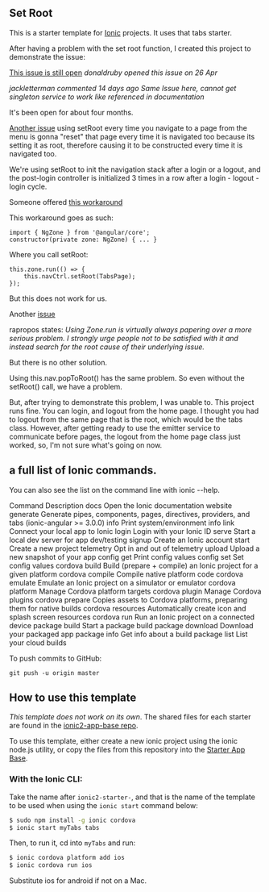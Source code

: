 ## Set Root

This is a starter template for [Ionic](http://ionicframework.com/docs/) projects.
It uses that tabs starter.

After having a problem with the set root function, I created this project to demonstrate the issue:

[This issue is still open](https://github.com/ionic-team/ionic-app-scripts/issues/919)
*donaldruby opened this issue on 26 Apr*

*jackletterman commented 14 days ago
Same Issue here, cannot get singleton service to work like referenced in documentation*

It's been open for about four months.

[Another issue](https://github.com/ionic-team/ionic/issues/5960)
using setRoot every time you navigate to a page from the menu is gonna "reset" that page every time it is navigated too because its setting it as root, therefore causing it to be constructed every time it is navigated too.

We're using setRoot to init the navigation stack after a login or a logout, and the post-login controller is initialized 3 times in a row after a login - logout - login cycle.

Someone offered [this workaround](https://forum.ionicframework.com/t/after-setroot-tabspage-the-default-tab-page-appears-twice/71770/10)

This workaround goes as such:
```
import { NgZone } from '@angular/core';
constructor(private zone: NgZone) { ... }
```
Where you call setRoot:
```
this.zone.run(() => {
    this.navCtrl.setRoot(TabsPage);
});
```

But this does not work for us.

Another [issue](https://github.com/ionic-team/ionic/issues/9401)

rapropos states: *Using Zone.run is virtually always papering over a more serious problem. I strongly urge people not to be satisfied with it and instead search for the root cause of their underlying issue.*

But there is no other solution.

Using this.nav.popToRoot() has the same problem.
So even without the setRoot() call, we have a problem.

But, after trying to demonstrate this problem, I was unable to.
This project runs fine.
You can login, and logout from the home page.
I thought you had to logout from the same page that is the root, which would be the tabs class.
However, after getting ready to use the emitter service to communicate before pages, the logout from the home page class just worked, so, I'm not sure what's going on now.


## a full list of Ionic commands. 
You can also see the list on the command line with ionic --help.

Command	Description
docs	Open the Ionic documentation website
generate	Generate pipes, components, pages, directives, providers, and tabs (ionic-angular >= 3.0.0)
info	Print system/environment info
link	Connect your local app to Ionic
login	Login with your Ionic ID
serve	Start a local dev server for app dev/testing
signup	Create an Ionic account
start	Create a new project
telemetry	Opt in and out of telemetry
upload	Upload a new snapshot of your app
config get	Print config values
config set	Set config values
cordova build	Build (prepare + compile) an Ionic project for a given platform
cordova compile	Compile native platform code
cordova emulate	Emulate an Ionic project on a simulator or emulator
cordova platform	Manage Cordova platform targets
cordova plugin	Manage Cordova plugins
cordova prepare	Copies assets to Cordova platforms, preparing them for native builds
cordova resources	Automatically create icon and splash screen resources
cordova run	Run an Ionic project on a connected device
package build	Start a package build
package download	Download your packaged app
package info	Get info about a build
package list	List your cloud builds

To push commits to GitHub:
```
git push -u origin master
```


## How to use this template

*This template does not work on its own*. The shared files for each starter are found in the [ionic2-app-base repo](https://github.com/ionic-team/ionic2-app-base).

To use this template, either create a new ionic project using the ionic node.js utility, or copy the files from this repository into the [Starter App Base](https://github.com/ionic-team/ionic2-app-base).

### With the Ionic CLI:

Take the name after `ionic2-starter-`, and that is the name of the template to be used when using the `ionic start` command below:

```bash
$ sudo npm install -g ionic cordova
$ ionic start myTabs tabs
```

Then, to run it, cd into `myTabs` and run:

```bash
$ ionic cordova platform add ios
$ ionic cordova run ios
```

Substitute ios for android if not on a Mac.

